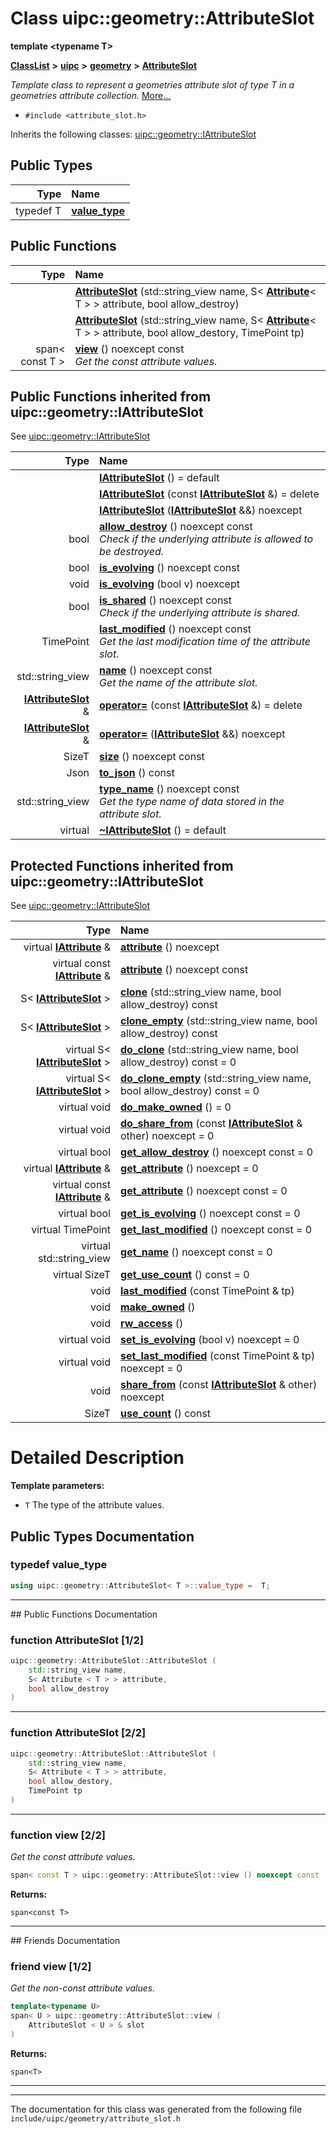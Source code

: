

# Class uipc::geometry::AttributeSlot

**template &lt;typename T&gt;**



[**ClassList**](annotated.md) **>** [**uipc**](namespaceuipc.md) **>** [**geometry**](namespaceuipc_1_1geometry.md) **>** [**AttributeSlot**](classuipc_1_1geometry_1_1_attribute_slot.md)



_Template class to represent a geometries attribute slot of type T in a geometries attribute collection._ [More...](#detailed-description)

* `#include <attribute_slot.h>`



Inherits the following classes: [uipc::geometry::IAttributeSlot](classuipc_1_1geometry_1_1_i_attribute_slot.md)














## Public Types

| Type | Name |
| ---: | :--- |
| typedef T | [**value\_type**](#typedef-value_type)  <br> |








































## Public Functions

| Type | Name |
| ---: | :--- |
|   | [**AttributeSlot**](#function-attributeslot-12) (std::string\_view name, S&lt; [**Attribute**](classuipc_1_1geometry_1_1_attribute.md)&lt; T &gt; &gt; attribute, bool allow\_destroy) <br> |
|   | [**AttributeSlot**](#function-attributeslot-22) (std::string\_view name, S&lt; [**Attribute**](classuipc_1_1geometry_1_1_attribute.md)&lt; T &gt; &gt; attribute, bool allow\_destory, TimePoint tp) <br> |
|  span&lt; const T &gt; | [**view**](#function-view-22) () noexcept const<br>_Get the const attribute values._  |


## Public Functions inherited from uipc::geometry::IAttributeSlot

See [uipc::geometry::IAttributeSlot](classuipc_1_1geometry_1_1_i_attribute_slot.md)

| Type | Name |
| ---: | :--- |
|   | [**IAttributeSlot**](classuipc_1_1geometry_1_1_i_attribute_slot.md#function-iattributeslot-13) () = default<br> |
|   | [**IAttributeSlot**](classuipc_1_1geometry_1_1_i_attribute_slot.md#function-iattributeslot-23) (const [**IAttributeSlot**](classuipc_1_1geometry_1_1_i_attribute_slot.md) &) = delete<br> |
|   | [**IAttributeSlot**](classuipc_1_1geometry_1_1_i_attribute_slot.md#function-iattributeslot-33) ([**IAttributeSlot**](classuipc_1_1geometry_1_1_i_attribute_slot.md) &&) noexcept<br> |
|  bool | [**allow\_destroy**](classuipc_1_1geometry_1_1_i_attribute_slot.md#function-allow_destroy) () noexcept const<br>_Check if the underlying attribute is allowed to be destroyed._  |
|  bool | [**is\_evolving**](classuipc_1_1geometry_1_1_i_attribute_slot.md#function-is_evolving-12) () noexcept const<br> |
|  void | [**is\_evolving**](classuipc_1_1geometry_1_1_i_attribute_slot.md#function-is_evolving-22) (bool v) noexcept<br> |
|  bool | [**is\_shared**](classuipc_1_1geometry_1_1_i_attribute_slot.md#function-is_shared) () noexcept const<br>_Check if the underlying attribute is shared._  |
|  TimePoint | [**last\_modified**](classuipc_1_1geometry_1_1_i_attribute_slot.md#function-last_modified-12) () noexcept const<br>_Get the last modification time of the attribute slot._  |
|  std::string\_view | [**name**](classuipc_1_1geometry_1_1_i_attribute_slot.md#function-name) () noexcept const<br>_Get the name of the attribute slot._  |
|  [**IAttributeSlot**](classuipc_1_1geometry_1_1_i_attribute_slot.md) & | [**operator=**](classuipc_1_1geometry_1_1_i_attribute_slot.md#function-operator) (const [**IAttributeSlot**](classuipc_1_1geometry_1_1_i_attribute_slot.md) &) = delete<br> |
|  [**IAttributeSlot**](classuipc_1_1geometry_1_1_i_attribute_slot.md) & | [**operator=**](classuipc_1_1geometry_1_1_i_attribute_slot.md#function-operator_1) ([**IAttributeSlot**](classuipc_1_1geometry_1_1_i_attribute_slot.md) &&) noexcept<br> |
|  SizeT | [**size**](classuipc_1_1geometry_1_1_i_attribute_slot.md#function-size) () noexcept const<br> |
|  Json | [**to\_json**](classuipc_1_1geometry_1_1_i_attribute_slot.md#function-to_json) () const<br> |
|  std::string\_view | [**type\_name**](classuipc_1_1geometry_1_1_i_attribute_slot.md#function-type_name) () noexcept const<br>_Get the type name of data stored in the attribute slot._  |
| virtual  | [**~IAttributeSlot**](classuipc_1_1geometry_1_1_i_attribute_slot.md#function-iattributeslot) () = default<br> |
















































## Protected Functions inherited from uipc::geometry::IAttributeSlot

See [uipc::geometry::IAttributeSlot](classuipc_1_1geometry_1_1_i_attribute_slot.md)

| Type | Name |
| ---: | :--- |
| virtual [**IAttribute**](classuipc_1_1geometry_1_1_i_attribute.md) & | [**attribute**](classuipc_1_1geometry_1_1_i_attribute_slot.md#function-attribute-12) () noexcept<br> |
| virtual const [**IAttribute**](classuipc_1_1geometry_1_1_i_attribute.md) & | [**attribute**](classuipc_1_1geometry_1_1_i_attribute_slot.md#function-attribute-22) () noexcept const<br> |
|  S&lt; [**IAttributeSlot**](classuipc_1_1geometry_1_1_i_attribute_slot.md) &gt; | [**clone**](classuipc_1_1geometry_1_1_i_attribute_slot.md#function-clone) (std::string\_view name, bool allow\_destroy) const<br> |
|  S&lt; [**IAttributeSlot**](classuipc_1_1geometry_1_1_i_attribute_slot.md) &gt; | [**clone\_empty**](classuipc_1_1geometry_1_1_i_attribute_slot.md#function-clone_empty) (std::string\_view name, bool allow\_destroy) const<br> |
| virtual S&lt; [**IAttributeSlot**](classuipc_1_1geometry_1_1_i_attribute_slot.md) &gt; | [**do\_clone**](classuipc_1_1geometry_1_1_i_attribute_slot.md#function-do_clone) (std::string\_view name, bool allow\_destroy) const = 0<br> |
| virtual S&lt; [**IAttributeSlot**](classuipc_1_1geometry_1_1_i_attribute_slot.md) &gt; | [**do\_clone\_empty**](classuipc_1_1geometry_1_1_i_attribute_slot.md#function-do_clone_empty) (std::string\_view name, bool allow\_destroy) const = 0<br> |
| virtual void | [**do\_make\_owned**](classuipc_1_1geometry_1_1_i_attribute_slot.md#function-do_make_owned) () = 0<br> |
| virtual void | [**do\_share\_from**](classuipc_1_1geometry_1_1_i_attribute_slot.md#function-do_share_from) (const [**IAttributeSlot**](classuipc_1_1geometry_1_1_i_attribute_slot.md) & other) noexcept = 0<br> |
| virtual bool | [**get\_allow\_destroy**](classuipc_1_1geometry_1_1_i_attribute_slot.md#function-get_allow_destroy) () noexcept const = 0<br> |
| virtual [**IAttribute**](classuipc_1_1geometry_1_1_i_attribute.md) & | [**get\_attribute**](classuipc_1_1geometry_1_1_i_attribute_slot.md#function-get_attribute-12) () noexcept = 0<br> |
| virtual const [**IAttribute**](classuipc_1_1geometry_1_1_i_attribute.md) & | [**get\_attribute**](classuipc_1_1geometry_1_1_i_attribute_slot.md#function-get_attribute-22) () noexcept const = 0<br> |
| virtual bool | [**get\_is\_evolving**](classuipc_1_1geometry_1_1_i_attribute_slot.md#function-get_is_evolving) () noexcept const = 0<br> |
| virtual TimePoint | [**get\_last\_modified**](classuipc_1_1geometry_1_1_i_attribute_slot.md#function-get_last_modified) () noexcept const = 0<br> |
| virtual std::string\_view | [**get\_name**](classuipc_1_1geometry_1_1_i_attribute_slot.md#function-get_name) () noexcept const = 0<br> |
| virtual SizeT | [**get\_use\_count**](classuipc_1_1geometry_1_1_i_attribute_slot.md#function-get_use_count) () const = 0<br> |
|  void | [**last\_modified**](classuipc_1_1geometry_1_1_i_attribute_slot.md#function-last_modified-22) (const TimePoint & tp) <br> |
|  void | [**make\_owned**](classuipc_1_1geometry_1_1_i_attribute_slot.md#function-make_owned) () <br> |
|  void | [**rw\_access**](classuipc_1_1geometry_1_1_i_attribute_slot.md#function-rw_access) () <br> |
| virtual void | [**set\_is\_evolving**](classuipc_1_1geometry_1_1_i_attribute_slot.md#function-set_is_evolving) (bool v) noexcept = 0<br> |
| virtual void | [**set\_last\_modified**](classuipc_1_1geometry_1_1_i_attribute_slot.md#function-set_last_modified) (const TimePoint & tp) noexcept = 0<br> |
|  void | [**share\_from**](classuipc_1_1geometry_1_1_i_attribute_slot.md#function-share_from) (const [**IAttributeSlot**](classuipc_1_1geometry_1_1_i_attribute_slot.md) & other) noexcept<br> |
|  SizeT | [**use\_count**](classuipc_1_1geometry_1_1_i_attribute_slot.md#function-use_count) () const<br> |






# Detailed Description




**Template parameters:**


* `T` The type of the attribute values. 




    
## Public Types Documentation




### typedef value\_type 

```C++
using uipc::geometry::AttributeSlot< T >::value_type =  T;
```




<hr>
## Public Functions Documentation




### function AttributeSlot [1/2]

```C++
uipc::geometry::AttributeSlot::AttributeSlot (
    std::string_view name,
    S< Attribute < T > > attribute,
    bool allow_destroy
) 
```




<hr>



### function AttributeSlot [2/2]

```C++
uipc::geometry::AttributeSlot::AttributeSlot (
    std::string_view name,
    S< Attribute < T > > attribute,
    bool allow_destory,
    TimePoint tp
) 
```




<hr>



### function view [2/2]

_Get the const attribute values._ 
```C++
span< const T > uipc::geometry::AttributeSlot::view () noexcept const
```





**Returns:**

`span<const T>` 





        

<hr>## Friends Documentation





### friend view [1/2]

_Get the non-const attribute values._ 
```C++
template<typename U>
span< U > uipc::geometry::AttributeSlot::view (
    AttributeSlot < U > & slot
) 
```





**Returns:**

`span<T>` 





        

<hr>

------------------------------
The documentation for this class was generated from the following file `include/uipc/geometry/attribute_slot.h`

